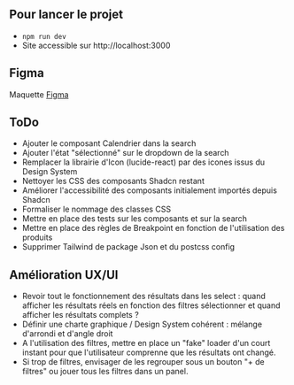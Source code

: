 ## Pour lancer le projet

* `npm run dev`
* Site accessible sur http://localhost:3000

## Figma

Maquette [Figma](https://www.figma.com/design/xpGDhL3t8bpVvDUhd2a9Pi/Activity-Feed?node-id=104-508&t=qz62FizAvInNJo2z-1)


## ToDo 

* Ajouter le composant Calendrier dans la search
* Ajouter l'état "sélectionné" sur le dropdown de la search
* Remplacer la librairie d'Icon (lucide-react) par des icones issus du Design System
* Nettoyer les CSS des composants Shadcn restant
* Améliorer l'accessibilité des composants initialement importés depuis Shadcn
* Formaliser le nommage des classes CSS
* Mettre en place des tests sur les composants et sur la search
* Mettre en place des règles de Breakpoint en fonction de l'utilisation des produits
* Supprimer Tailwind de package Json et du postcss config


## Amélioration UX/UI

* Revoir tout le fonctionnement des résultats dans les select : quand afficher les résultats réels en fonction des filtres sélectionner et quand afficher les résultats complets ? 
* Définir une charte graphique / Design System cohérent : mélange d'arrondi et d'angle droit
* A l'utilisation des filtres, mettre en place un "fake" loader d'un court instant pour que l'utilisateur comprenne que les résultats ont changé.
* Si trop de filtres, envisager de les regrouper sous un bouton "+ de filtres" ou jouer tous les filtres dans un panel.